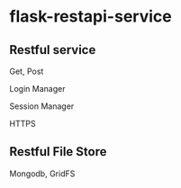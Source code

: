 # flask-restapi-service

## Restful service

Get, Post

Login Manager

Session Manager

HTTPS


## Restful File Store 

Mongodb, GridFS

